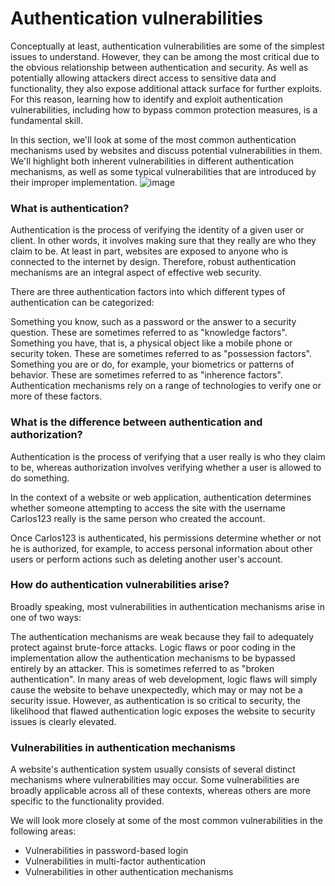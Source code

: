 # Authentication vulnerabilities

Conceptually at least, authentication vulnerabilities are some of the simplest issues to understand. However, they can be among the most critical due to the obvious relationship between authentication and security. As well as potentially allowing attackers direct access to sensitive data and functionality, they also expose additional attack surface for further exploits. For this reason, learning how to identify and exploit authentication vulnerabilities, including how to bypass common protection measures, is a fundamental skill.

In this section, we'll look at some of the most common authentication mechanisms used by websites and discuss potential vulnerabilities in them. We'll highlight both inherent vulnerabilities in different authentication mechanisms, as well as some typical vulnerabilities that are introduced by their improper implementation.
![image](https://github.com/h4ckyou/WebSec/assets/127159644/436da771-3b55-48db-86bb-13753b2eed22)

<h3> What is authentication? </h3>

Authentication is the process of verifying the identity of a given user or client. In other words, it involves making sure that they really are who they claim to be. At least in part, websites are exposed to anyone who is connected to the internet by design. Therefore, robust authentication mechanisms are an integral aspect of effective web security.

There are three authentication factors into which different types of authentication can be categorized:

Something you know, such as a password or the answer to a security question. These are sometimes referred to as "knowledge factors".
Something you have, that is, a physical object like a mobile phone or security token. These are sometimes referred to as "possession factors".
Something you are or do, for example, your biometrics or patterns of behavior. These are sometimes referred to as "inherence factors".
Authentication mechanisms rely on a range of technologies to verify one or more of these factors.

<h3> What is the difference between authentication and authorization? </h3>

Authentication is the process of verifying that a user really is who they claim to be, whereas authorization involves verifying whether a user is allowed to do something.

In the context of a website or web application, authentication determines whether someone attempting to access the site with the username Carlos123 really is the same person who created the account.

Once Carlos123 is authenticated, his permissions determine whether or not he is authorized, for example, to access personal information about other users or perform actions such as deleting another user's account.

<h3> How do authentication vulnerabilities arise? </h3>

Broadly speaking, most vulnerabilities in authentication mechanisms arise in one of two ways:

The authentication mechanisms are weak because they fail to adequately protect against brute-force attacks.
Logic flaws or poor coding in the implementation allow the authentication mechanisms to be bypassed entirely by an attacker. This is sometimes referred to as "broken authentication".
In many areas of web development, logic flaws will simply cause the website to behave unexpectedly, which may or may not be a security issue. However, as authentication is so critical to security, the likelihood that flawed authentication logic exposes the website to security issues is clearly elevated.

<h3> Vulnerabilities in authentication mechanisms </h3>

A website's authentication system usually consists of several distinct mechanisms where vulnerabilities may occur. Some vulnerabilities are broadly applicable across all of these contexts, whereas others are more specific to the functionality provided.

We will look more closely at some of the most common vulnerabilities in the following areas:
 - Vulnerabilities in password-based login
 - Vulnerabilities in multi-factor authentication
 - Vulnerabilities in other authentication mechanisms 
